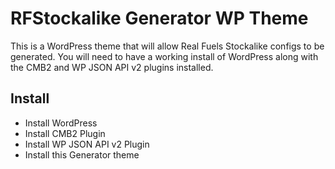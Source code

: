 RFStockalike Generator WP Theme
============================

This is a WordPress theme that will allow Real Fuels Stockalike configs to be generated. You will need to have a working install of WordPress along with the CMB2 and WP JSON API v2 plugins installed.

Install
-------

* Install WordPress
* Install CMB2 Plugin
* Install WP JSON API v2 Plugin
* Install this Generator theme
